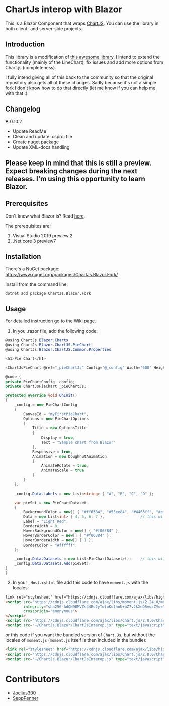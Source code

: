 # ChartJs interop with Blazor
This is a Blazor Component that wraps [ChartJS](https://github.com/chartjs/Chart.js).
You can use the library in both client- and server-side projects.

## Introduction

This library is a modification of [this awesome library](https://github.com/mariusmuntean/ChartJs.Blazor). 
I intend to extend the functionality (mainly of the LineChart), fix issues and add more options from Chart.js (completeness).  

I fully intend giving all of this back to the community so that the original repository also gets all of these changes. Sadly because it's not a simple fork I don't know how to do that directly (let me know if you can help me with that :).

## Changelog
<details open="open">
<summary>0.10.2</summary>
    
* Update ReadMe
* Clean and update .csproj file
* Create nuget package
* Update XML-docs handling

</details>

## Please keep in mind that this is still a preview. Expect breaking changes during the next releases. I'm using this opportunity to learn Blazor.

## Prerequisites

Don't know what Blazor is? Read [here](https://dotnet.microsoft.com/apps/aspnet/web-apps/client).

The prerequisites are:

1. Visual Studio 2019 preview 2
2. .Net core 3 preview7


## Installation

There's a NuGet package: https://www.nuget.org/packages/ChartJs.Blazor.Fork/

Install from the command line:

```bash
dotnet add package ChartJs.Blazor.Fork
```

## Usage

For detailed instruction go to the [Wiki page](https://github.com/Joelius300/ChartJSBlazor/wiki). 

1. In you .razor file, add the following code:

```csharp
@using ChartJs.Blazor.Charts
@using ChartJs.Blazor.ChartJS.PieChart
@using ChartJs.Blazor.ChartJS.Common.Properties

<h1>Pie Chart</h1>

<ChartJsPieChart @ref="_pieChartJs" Config="@_config" Width="600" Height="300" />

@code {
private PieChartConfig _config;
private ChartJsPieChart _pieChartJs;

protected override void OnInit()
{
    _config = new PieChartConfig
    {
        CanvasId = "myFirstPieChart",
        Options = new PieChartOptions
        {
            Title = new OptionsTitle
            {
                Display = true,
                Text = "Sample chart from Blazor"
            },
            Responsive = true,
            Animation = new DoughnutAnimation
            {
                AnimateRotate = true,
                AnimateScale = true
            }
        }
    };

    _config.Data.Labels = new List<string> { "A", "B", "C", "D" };

    var pieSet = new PieChartDataset
    {
        BackgroundColor = new[] { "#ff6384", "#55ee84", "#4463ff", "#efefef" },
        Data = new List<int> { 4, 5, 6, 7 },                // this will be removed and shouldn't be possible
        Label = "Light Red",
        BorderWidth = 0,
        HoverBackgroundColor = new[] { "#f06384" },
        HoverBorderColor = new[] { "#f06384" },
        HoverBorderWidth = new[] { 1 },
        BorderColor = "#ffffff",
    };

    _config.Data.Datasets = new List<PieChartDataset>();    // this will be removed and shouldn't be possible
    _config.Data.Datasets.Add(pieSet);
}
}
```

2. In your `_Host.cshtml` file add this code to have `moment.js` with the locales:

```html
link rel="stylesheet" href="https://cdnjs.cloudflare.com/ajax/libs/highlight.js/9.15.8/styles/default.min.css">
<script src="https://cdnjs.cloudflare.com/ajax/libs/moment.js/2.24.0/moment-with-locales.min.js"
        integrity="sha256-AdQN98MVZs44Eq2yTwtoKufhnU+uZ7v2kXnD5vqzZVo="
        crossorigin="anonymous">
</script>
<script src="https://cdnjs.cloudflare.com/ajax/libs/Chart.js/2.8.0/Chart.min.js"></script>
<script src="~/ChartJs.Blazor/ChartJsInterop.js" type="text/javascript" language="javascript"></script>
```

or this code if you want the bundled version of `Chart.Js`, but without the locales of `moment.js` (`moment.js` itself is then included in the bundle):

```html
<link rel="stylesheet" href="https://cdnjs.cloudflare.com/ajax/libs/highlight.js/9.15.8/styles/default.min.css">
<script src="https://cdnjs.cloudflare.com/ajax/libs/Chart.js/2.8.0/Chart.bundle.min.js"></script> <!--Contains moment.js for time axis-->
<script src="~/ChartJs.Blazor/ChartJsInterop.js" type="text/javascript" language="javascript"></script>
```

# Contributors
* [Joelius300](https://github.com/Joelius300)
* [SeppPenner](https://github.com/SeppPenner)
